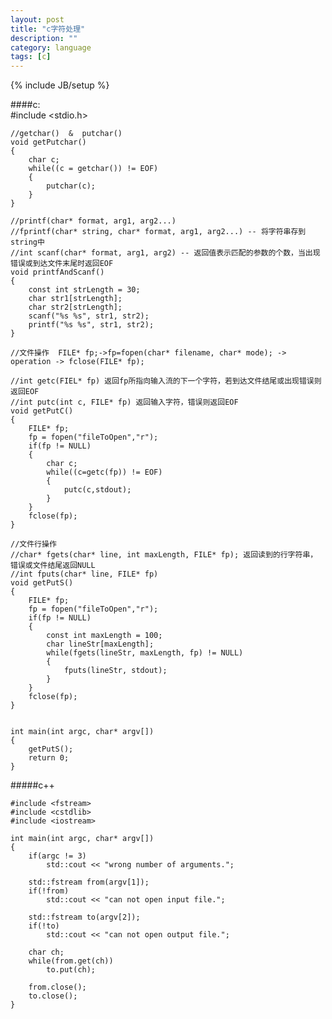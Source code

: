 ```yaml
---
layout: post
title: "c字符处理"
description: ""
category: language
tags: [c]
---
```

{% include JB/setup %}

####c:    
    #include <stdio.h>

    //getchar()  &  putchar()
    void getPutchar()
    {
        char c;
        while((c = getchar()) != EOF)
        {
            putchar(c);
        }
    }

    //printf(char* format, arg1, arg2...)
    //fprintf(char* string, char* format, arg1, arg2...) -- 将字符串存到string中
    //int scanf(char* format, arg1, arg2) -- 返回值表示匹配的参数的个数，当出现错误或到达文件末尾时返回EOF
    void printfAndScanf()
    {
        const int strLength = 30;
        char str1[strLength];
        char str2[strLength];
        scanf("%s %s", str1, str2);
        printf("%s %s", str1, str2);
    }

    //文件操作  FILE* fp;->fp=fopen(char* filename, char* mode); -> operation -> fclose(FILE* fp);

    //int getc(FIEL* fp) 返回fp所指向输入流的下一个字符，若到达文件结尾或出现错误则返回EOF
    //int putc(int c, FILE* fp) 返回输入字符，错误则返回EOF
    void getPutC()
    {
        FILE* fp;
        fp = fopen("fileToOpen","r");
        if(fp != NULL)
        {
            char c;
            while((c=getc(fp)) != EOF)
            {
                putc(c,stdout);
            }
        }
        fclose(fp);
    }

    //文件行操作
    //char* fgets(char* line, int maxLength, FILE* fp); 返回读到的行字符串， 错误或文件结尾返回NULL
    //int fputs(char* line, FILE* fp)
    void getPutS()
    {
        FILE* fp;
        fp = fopen("fileToOpen","r");
        if(fp != NULL)
        {
            const int maxLength = 100;
            char lineStr[maxLength];
            while(fgets(lineStr, maxLength, fp) != NULL)
            {
                fputs(lineStr, stdout);
            }
        }
        fclose(fp);
    }


    int main(int argc, char* argv[])
    {
        getPutS();
        return 0;
    }




#####c++    

    #include <fstream>
    #include <cstdlib>
    #include <iostream>

    int main(int argc, char* argv[])
    {
        if(argc != 3)
            std::cout << "wrong number of arguments.";

        std::fstream from(argv[1]);
        if(!from)
            std::cout << "can not open input file.";

        std::fstream to(argv[2]);
        if(!to)
            std::cout << "can not open output file.";

        char ch;
        while(from.get(ch))
            to.put(ch);

        from.close();
        to.close();
    }
